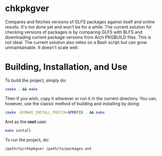 # chkpkgver
Compares and fetches versions of GLFS packages against itself and online
results. It's not done yet and won't be for a while. The current solution
for checking versions of packages is by comparing GLFS with BLFS and
downloading current package versions from Arch PKGBUILD files. This is
not ideal. The current solution also relies on a Bash script but can
grow unmaintainable. It doesn't scale well.

# Building, Installation, and Use
To build the project, simply do:
```Bash
cmake . && make
```
Then if you wish, copy it wherever or run it in the current directory.
You can, however, use the classic method of building and installing by doing:
```Bash
cmake -DCMAKE_INSTALL_PREFIX=$PREFIX . && make
```
And as the ***root*** user:
```Bash
make install
```
To run the project, do:
```Bash
/path/to/chkpkgver /path/to/packages.ent
```
